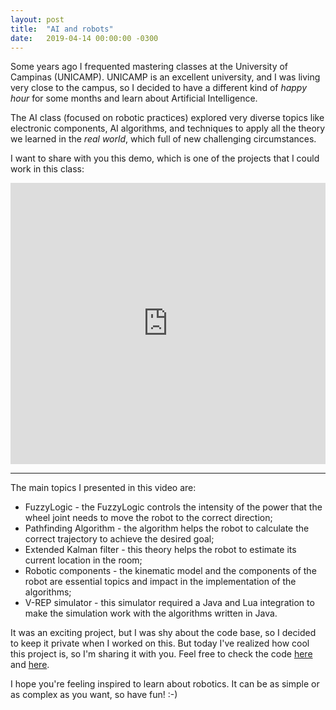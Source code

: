 ```yaml
---
layout: post
title:  "AI and robots"
date:   2019-04-14 00:00:00 -0300
---
```


Some years ago I frequented mastering classes at the University of Campinas (UNICAMP). UNICAMP is an excellent university, and I was living very close to the campus, so I decided to have a different kind of _happy hour_ for some months and learn about Artificial Intelligence.

The AI class (focused on robotic practices) explored very diverse topics like electronic components, AI algorithms, and techniques to apply all the theory we learned in the _real world_, which full of new challenging circumstances.

I want to share with you this demo, which is one of the projects that I could work in this class:

<iframe width="100%" height="450" src="https://www.youtube.com/embed/GQ_KEVNSUXE" frameborder="0" allow="accelerometer; autoplay; encrypted-media; gyroscope; picture-in-picture" allowfullscreen></iframe>

---

The main topics I presented in this video are:
- FuzzyLogic - the FuzzyLogic controls the intensity of the power that the wheel joint needs to move the robot to the correct direction;
- Pathfinding Algorithm - the algorithm helps the robot to calculate the correct trajectory to achieve the desired goal;
- Extended Kalman filter - this theory helps the robot to estimate its current location in the room;
- Robotic components - the kinematic model and the components of the robot are essential topics and impact in the implementation of the algorithms;
- V-REP simulator - this simulator required a Java and Lua integration to make the simulation work with the algorithms written in Java.

It was an exciting project, but I was shy about the code base, so I decided to keep it private when I worked on this. But today I've realized how cool this project is, so I'm sharing it with you. Feel free to check the code [here](https://github.com/karreiro/final-project) and [here](https://github.com/karreiro/pathfinding-lab).

I hope you're feeling inspired to learn about robotics. It can be as simple or as complex as you want, so have fun! :-)
